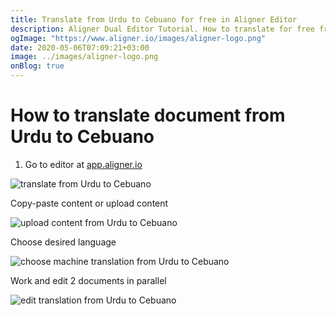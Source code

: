 ```yaml
---
title: Translate from Urdu to Cebuano for free in Aligner Editor
description: Aligner Dual Editor Tutorial. How to translate for free from Urdu to Cebuano. Aligner is multilingual document management platform. 
ogImage: "https://www.aligner.io/images/aligner-logo.png"
date: 2020-05-06T07:09:21+03:00
image: ../images/aligner-logo.png
onBlog: true
---
```


# How to translate document from Urdu to Cebuano

1. Go to editor at [app.aligner.io](https://app.aligner.io "Aligner App web page")

![translate from Urdu to Cebuano](../aligner-blank-editor.png "translate from Urdu to Cebuano")

Copy-paste content or upload content

![upload content from Urdu to Cebuano](../aligner-uploaded-document.png "upload content from Urdu to Cebuano")

Choose desired language

![choose machine translation from Urdu to Cebuano](../aligner-language-dropdown.png "choose machine translation from Urdu to Cebuano")

Work and edit 2 documents in parallel

![edit translation from Urdu to Cebuano](../aligner-double-sitded-editor.png "edit translation from Urdu to Cebuano")

